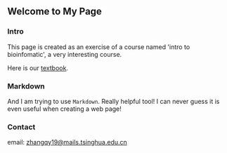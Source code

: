 ## Welcome to My Page

### Intro
This page is created as an exercise of a course named 'intro to bioinfomatic', a very interesting course.

Here is our [textbook](https://book.ncrnalab.org/teaching/).

### Markdown

And I am trying to use `Markdown`. Really helpful tool! I can never guess it is even useful when creating a web page!

### Contact

email: zhangqy19@mails.tsinghua.edu.cn
